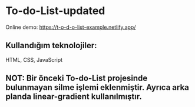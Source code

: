 # To-do-List-updated

Online demo:
https://t-o-d-o-list-example.netlify.app/

## Kullandığım teknolojiler:
HTML, CSS, JavaScript

## NOT: Bir önceki To-do-List projesinde bulunmayan silme işlemi eklenmiştir. Ayrıca arka planda linear-gradient kullanılmıştır.
